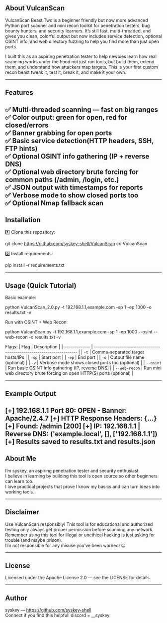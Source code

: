 ##  About VulcanScan
VulcanScan Beast Two is a beginner friendly but now more advanced Python port scanner and mini recon toolkit for penetration testers, bug bounty hunters, and security learners.
It’s still fast, multi-threaded, and gives you clean, colorful output  but now includes service detection, optional OSINT info, and web directory fuzzing to help you find more than just open ports.

I built this as an aspiring penetration tester to help newbies learn how real scanning works under the hood not just run tools, but build them, extend them, and understand how attackers map targets.
This is your first custom recon beast  tweak it, test it, break it, and make it your own.

---

## Features

✅ Multi-threaded scanning — fast on big ranges  
✅ Color output: green for open, red for closed/errors  
✅ Banner grabbing for open ports  
✅ Basic service detection(HTTP headers, SSH, FTP hints)  
✅ Optional OSINT info gathering (IP + reverse DNS)  
✅ Optional web directory brute forcing for common paths (/admin, /login, etc.)  
✅ JSON output with timestamps for reports  
✅ Verbose mode to show closed ports too  
✅ Optional Nmap fallback scan
---

## Installation

1️⃣ Clone this repository:

git clone https://github.com/syskey-shell/VulcanScan
cd VulcanScan

2️⃣ Install requirements:

pip install -r requirements.txt

---

## Usage (Quick Tutorial)

Basic example:

python VulcanScan_2.0.py -t 192.168.1.1,example.com -sp 1 -ep 1000 -o results.txt -v

Run with OSINT + Web Recon:

python VulcanScan.py -t 192.168.1.1,example.com -sp 1 -ep 1000 --osint --web-recon -o results.txt -v


Flags:
| Flag          | Description                                                           |
| ------------- | --------------------------------------------------------------------- |
| `-t`          | Comma-separated target hosts/IPs                                      |
| `-sp`         | Start port                                                            |
| `-ep`         | End port                                                              |
| `-o`          | Output file name (optional)                                           |
| `-v`          | Verbose mode shows closed ports too (optional)                        |
| `--osint`     | Run basic OSINT info gathering (IP, reverse DNS)                      |
| `--web-recon` | Run mini web directory brute forcing on open HTTP(S) ports (optional) |

---

##  Example Output

[+] 192.168.1.1 Port 80: OPEN - Banner: Apache/2.4.7
[+] HTTP Response Headers: {...}
[+] Found: /admin [200]
[+] IP: 192.168.1.1 | Reverse DNS: ('example.local', [], ['192.168.1.1'])
[+] Results saved to results.txt and results.json
---

##  About Me

I’m syskey, an aspiring penetration tester and security enthusiast.  
I believe in learning by building this tool is open source so other beginners can learn too.  
I love practical projects that prove I know my basics and can turn ideas into working tools.

---

## Disclaimer

Use VulcanScan responsibly! This tool is for educational and authorized testing only always get proper permission before scanning any network.  
Remember using this tool for illegal or unethical hacking is just asking for trouble (and maybe prison).  
I’m not responsible for any misuse you’ve been warned! 😉

---

##  License

Licensed under the Apache License 2.0 — see the LICENSE for details.

---

## Author

syskey — https://github.com/syskey-shell  
Connect if you find this helpful!
discord = __syskey


